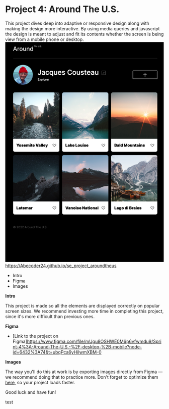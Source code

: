 # Project 4: Around The U.S.

This project dives deep into adaptive or responsive design along with making the design more interactive.
By using media queries and javascript the design is meant to adjust and fit its contents whether the screen is being view from a mobile phone or desktop.
<img src="./images/screen-shot.png">
https://Abecoder24.github.io/se_project_aroundtheus

- Intro
- Figma
- Images

**Intro**

This project is made so all the elements are displayed correctly on popular screen sizes. We recommend investing more time in completing this project, since it's more difficult than previous ones.

**Figma**

- [Link to the project on Figma]https://www.figma.com/file/mUgu8OSHWE0M6p6vfwmdu9/Sprint-4%3A-Around-The-U.S.-%2F-desktop-%2B-mobile?node-id=6432%3A74&t=ubqPca6yHiIwmXBM-0

**Images**

The way you'll do this at work is by exporting images directly from Figma — we recommend doing that to practice more. Don't forget to optimize them [here](https://tinypng.com/), so your project loads faster.

Good luck and have fun!

test
